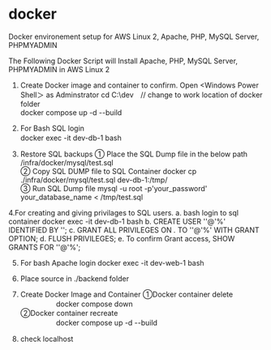 # docker
Docker environement setup for AWS Linux 2, Apache, PHP, MySQL Server, PHPMYADMIN

The Following Docker Script will Install Apache, PHP, MySQL Server, PHPMYADMIN in AWS Linux 2

1. Create Docker image and container to confirm.
	Open <Windows Power Shell＞ as Adminstrator
	cd C:\dev　// change to work location of docker folder		
	docker compose up -d --build

3. For Bash SQL login															
	docker exec -it dev-db-1 bash　

4. Restore SQL backups 
	① Place the SQL Dump file in the below path
		/infra/docker/mysql/test.sql	
	② Copy SQL DUMP file to SQL Container
		docker cp ./infra/docker/mysql/test.sql dev-db-1:/tmp/	
	③ Run SQL Dump file
		mysql -u root -p'your_password' your_database_name < /tmp/test.sql

4.For creating and giving privilages to SQL users.
  a. bash login to sql container
        docker exec -it dev-db-1 bash
  b. CREATE USER '<user-name>'@'%' IDENTIFIED BY '<user-password>';
  c. GRANT ALL PRIVILEGES ON *.* TO '<user-name>'@'%' WITH GRANT OPTION;
  d. FLUSH PRIVILEGES;
  e. To confirm Grant access,
      SHOW GRANTS FOR '<user-name>'@'%';

5. For bash Apache login
    docker exec -it dev-web-1 bash

6. Place source in ./backend folder

7. Create Docker	Image and Container
	①Docker container delete
	　　　　　docker compose down		
	②Docker container recreate		
	　　　　　docker compose up -d --build		

8. check localhost
